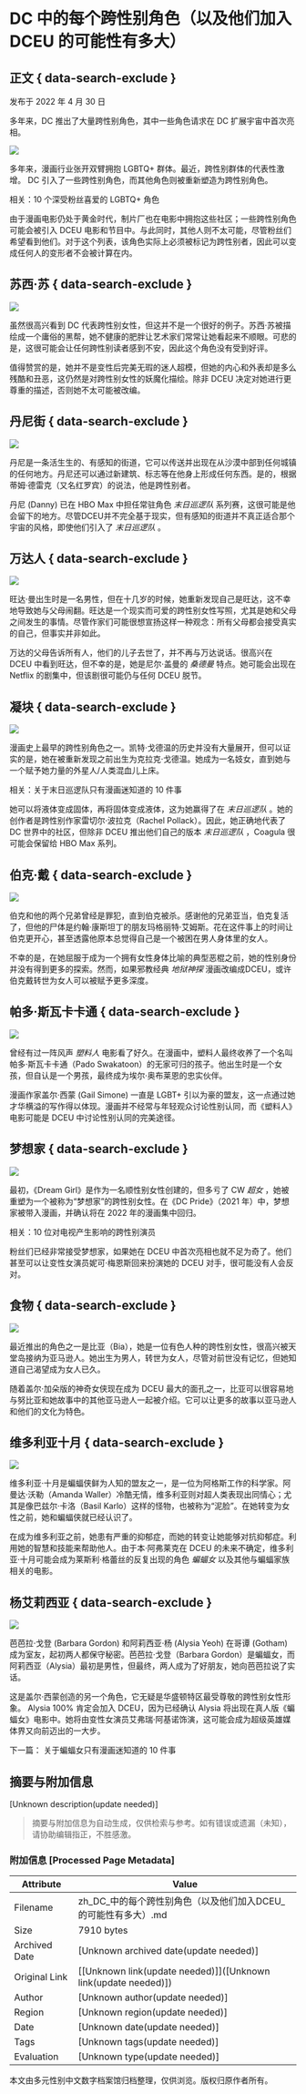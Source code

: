 # DC 中的每个跨性别角色（以及他们加入 DCEU 的可能性有多大）

## 正文 { data-search-exclude }


发布于 2022 年 4 月 30 日  

多年来，DC 推出了大量跨性别角色，其中一些角色请求在 DC 扩展宇宙中首次亮相。

![](//maplehorst.com/img/lists/47/every-trans-character-dc.webp)

多年来，漫画行业张开双臂拥抱 LGBTQ+ 群体。最近，跨性别群体的代表性激增。 DC 引入了一些跨性别角色，而其他角色则被重新塑造为跨性别角色。

相关：10 个深受粉丝喜爱的 LGBTQ+ 角色

由于漫画电影仍处于黄金时代，制片厂也在电影中拥抱这些社区；一些跨性别角色可能会被引入 DCEU 电影和节目中。与此同时，其他人则不太可能，尽管粉丝们希望看到他们。对于这个列表，该角色实际上必须被标记为跨性别者，因此可以变成任何人的变形者不会被计算在内。

## 苏西·苏 { data-search-exclude }

![](//maplehorst.com/img/lists/47/every-trans-character-dc-2.webp)

虽然很高兴看到 DC 代表跨性别女性，但这并不是一个很好的例子。苏西·苏被描绘成一个庸俗的黑帮，她不健康的肥胖让艺术家们常常让她看起来不顺眼。可悲的是，这很可能会让任何跨性别读者感到不安，因此这个角色没有受到好评。

值得赞赏的是，她并不是变性后完美无瑕的迷人超模，但她的内心和外表却是多么残酷和丑恶，这仍然是对跨性别女性的妖魔化描绘。除非 DCEU 决定对她进行更尊重的描述，否则她不太可能被改编。

## 丹尼街 { data-search-exclude }

![](//maplehorst.com/img/lists/47/every-trans-character-dc-3.webp)

丹尼是一条活生生的、有感知的街道，它可以传送并出现在从沙漠中部到任何城镇的任何地方。丹尼还可以通过新建筑、标志等在他身上形成任何东西。是的，根据蒂姆·德雷克（又名红罗宾）的说法，他是跨性别者。

丹尼 (Danny) 已在 HBO Max 中担任常驻角色 _末日巡逻队_ 系列赛，这很可能是他会留下的地方。尽管DCEU并不完全基于现实，但有感知的街道并不真正适合那个宇宙的风格，即使他们引入了 _末日巡逻队_ 。

## 万达人 { data-search-exclude }

![](//maplehorst.com/img/lists/47/every-trans-character-dc-4.webp)

旺达·曼出生时是一名男性，但在十几岁的时候，她重新发现自己是旺达，这不幸地导致她与父母闹翻。旺达是一个现实而可爱的跨性别女性写照，尤其是她和父母之间发生的事情。尽管作家们可能很想宣扬这样一种观念：所有父母都会接受真实的自己，但事实并非如此。

万达的父母告诉所有人，他们的儿子去世了，并不再与万达说话。很高兴在 DCEU 中看到旺达，但不幸的是，她是尼尔·盖曼的 _桑德曼_ 特点。她可能会出现在 Netflix 的剧集中，但该剧很可能仍与任何 DCEU 脱节。

## 凝块 { data-search-exclude }

![](//maplehorst.com/img/lists/47/every-trans-character-dc-5.webp)

漫画史上最早的跨性别角色之一。凯特·戈德温的历史并没有大量展开，但可以证实的是，她在被重新发现之前出生为克拉克·戈德温。她成为一名妓女，直到她与一个赋予她力量的外星人/人类混血儿上床。

相关：关于末日巡逻队只有漫画迷知道的 10 件事

她可以将液体变成固体，再将固体变成液体，这为她赢得了在 _末日巡逻队_ 。她的创作者是跨性别作家雷切尔·波拉克（Rachel Pollack）。因此，她正确地代表了 DC 世界中的社区，但除非 DCEU 推出他们自己的版本 _末日巡逻队_ ，Coagula 很可能会保留给 HBO Max 系列。

## 伯克·戴 { data-search-exclude }

![](//maplehorst.com/img/lists/47/every-trans-character-dc-6.webp)

伯克和他的两个兄弟曾经是罪犯，直到伯克被杀。感谢他的兄弟亚当，伯克复活了，但他的尸体是约翰·康斯坦丁的朋友玛格丽特·艾姆斯。花在这件事上的时间让伯克更开心，甚至透露他原本总觉得自己是一个被困在男人身体里的女人。

不幸的是，在她屈服于成为一个拥有女性身体比喻的典型恶棍之前，她的性别身份并没有得到更多的探索。然而，如果邪教经典 _地狱神探_ 漫画改编成DCEU，或许伯克戴转世为女人可以被赋予更多深度。

## 帕多·斯瓦卡卡通 { data-search-exclude }

![](//maplehorst.com/img/lists/47/every-trans-character-dc-7.webp)

曾经有过一阵风声 _塑料人_ 电影看了好久。在漫画中，塑料人最终收养了一个名叫帕多·斯瓦卡卡通（Pado Swakatoon）的无家可归的孩子。他出生时是一个女孩，但自认是一个男孩，最终成为埃尔·奥布莱恩的忠实伙伴。

漫画作家盖尔·西蒙 (Gail Simone) 一直是 LGBT+ 引以为豪的盟友，这一点通过她才华横溢的写作得以体现。漫画并不经常与年轻观众讨论性别认同，而《塑料人》电影可能是 DCEU 中讨论性别认同的完美途径。

## 梦想家 { data-search-exclude }

![](//maplehorst.com/img/lists/47/every-trans-character-dc-8.webp)

最初，《Dream Girl》是作为一名顺性别女性创建的，但多亏了 CW _超女_ ，她被重塑为一个被称为“梦想家”的跨性别女性。在《DC Pride》（2021 年）中，梦想家被带入漫画，并确认将在 2022 年的漫画集中回归。

相关：10 位对电视产生影响的跨性别演员

粉丝们已经非常接受梦想家，如果她在 DCEU 中首次亮相也就不足为奇了。他们甚至可以让变性女演员妮可·梅恩斯回来扮演她的 DCEU 对手，很可能没有人会反对。

## 食物 { data-search-exclude }

![](//maplehorst.com/img/lists/47/every-trans-character-dc-9.webp)

最近推出的角色之一是比亚（Bia），她是一位有色人种的跨性别女性，很高兴被天堂岛接纳为亚马逊人。她出生为男人，转世为女人，尽管对前世没有记忆，但她知道自己渴望成为女人已久。

随着盖尔·加朵版的神奇女侠现在成为 DCEU 最大的面孔之一，比亚可以很容易地与努比亚和她故事中的其他亚马逊人一起被介绍。它可以让更多的故事以亚马逊人和他们的文化为特色。

## 维多利亚十月 { data-search-exclude }

![](//maplehorst.com/img/lists/47/every-trans-character-dc-10.webp)

维多利亚·十月是蝙蝠侠鲜为人知的盟友之一，是一位为阿格斯工作的科学家。阿曼达·沃勒（Amanda Waller）冷酷无情，维多利亚则对超人类表现出同情心；尤其是像巴兹尔·卡洛（Basil Karlo）这样的怪物，也被称为“泥脸”。在她转变为女性之前，她和蝙蝠侠就已经认识了。

在成为维多利亚之前，她患有严重的抑郁症，而她的转变让她能够对抗抑郁症。利用她的智慧和技能来帮助他人。由于本·阿弗莱克在 DCEU 的未来不确定，维多利亚·十月可能会成为莱斯利·格蕾丝的反复出现的角色 _蝙蝠女_ 以及其他与蝙蝠家族相关的电影。

## 杨艾莉西亚 { data-search-exclude }

![](//maplehorst.com/img/lists/47/every-trans-character-dc-11.webp)

芭芭拉·戈登 (Barbara Gordon) 和阿莉西亚·杨 (Alysia Yeoh) 在哥谭 (Gotham) 成为室友，起初两人都保守秘密。芭芭拉·戈登（Barbara Gordon）是蝙蝠女，而阿莉西亚（Alysia）最初是男性，但最终，两人成为了好朋友，她向芭芭拉说了实话。

这是盖尔·西蒙创造的另一个角色，它无疑是华盛顿特区最受尊敬的跨性别女性形象。 Alysia 100% 肯定会加入 DCEU，因为已经确认 Alysia 将出现在真人版《蝙蝠女》电影中。她将由变性女演员艾弗瑞·阿基诺饰演，这可能会成为超级英雄媒体界又向前迈出的一大步。

下一篇： 关于蝙蝠女只有漫画迷知道的 10 件事
<!-- tcd_original_link https://zh.maplehorst.com/every-trans-character-dc-23091419950 -->


## 摘要与附加信息

<!-- tcd_abstract -->
[Unknown description(update needed)]
<!-- tcd_abstract_end -->

> 摘要与附加信息为自动生成，仅供检索与参考。如有错误或遗漏（未知），请协助编辑指正，不胜感激。

### 附加信息 [Processed Page Metadata]

| Attribute       | Value                                  |
|-----------------|----------------------------------------|
| Filename        | zh_DC_中的每个跨性别角色（以及他们加入DCEU_的可能性有多大）.md                             |
| Size            | 7910 bytes                           |
| Archived Date   | [Unknown archived date(update needed)]                             |
| Original Link   | [[Unknown link(update needed)]]([Unknown link(update needed)])                       |
| Author          | [Unknown author(update needed)]                               |
| Region          | [Unknown region(update needed)]                               |
| Date            | [Unknown date(update needed)]                                 |
| Tags            | [Unknown tags(update needed)]                                 |
| Evaluation            | [Unknown type(update needed)]                                 |
<!-- tcd_table_end -->

本文由多元性别中文数字档案馆归档整理，仅供浏览。版权归原作者所有。
